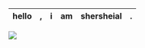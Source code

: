 | hello | , | i | am | shersheial | . |
| --- | --- | --- | --- | --- | --- |

[
  ![](https://github-readme-stats.vercel.app/api/top-langs/?username=sharshi&hide=html,css,scss&layout=compact)
](https://sharshi.com)
